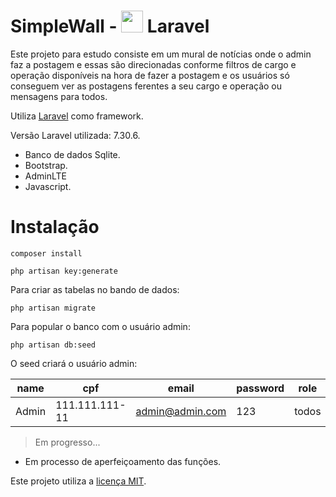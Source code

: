 # SimpleWall - <img src="http://logonoid.com/images/laravel-logo.png" width="35"> Laravel

Este projeto para estudo consiste em um mural de notícias onde o admin faz a postagem e essas são direcionadas conforme filtros de cargo e operação disponíveis na hora de fazer a postagem e os usuários só conseguem ver as postagens ferentes a seu cargo e operação ou mensagens para todos. 

Utiliza [Laravel](https://laravel.com/) como framework.

Versão Laravel utilizada: 7.30.6.

- Banco de dados Sqlite.
- Bootstrap.
- AdminLTE
- Javascript.

# Instalação

```
composer install

php artisan key:generate
```

Para criar as tabelas no bando de dados:
```
php artisan migrate
```

Para popular o banco com o usuário admin:
```
php artisan db:seed
```

O seed criará o usuário admin:

| name | cpf | email | password | role | operation |
| ---- | ----- |----- | -------- | ---- | ---- |
| Admin | 111.111.111-11 | admin@admin.com | 123 | todos | todos |



> Em progresso...
- Em processo de aperfeiçoamento das funções.

Este projeto utiliza a [licença MIT](https://opensource.org/licenses/MIT).